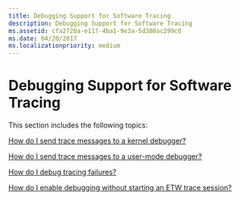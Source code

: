 ```yaml
---
title: Debugging Support for Software Tracing
description: Debugging Support for Software Tracing
ms.assetid: cfa272ba-e117-4ba1-9e3a-5d380ac299c0
ms.date: 04/20/2017
ms.localizationpriority: medium
---
```


# Debugging Support for Software Tracing


This section includes the following topics:

[How do I send trace messages to a kernel debugger?](how-do-i-send-trace-messages-to-a-kernel-debugger-.md)

[How do I send trace messages to a user-mode debugger?](how-do-i-send-trace-messages-to-a-user-mode-debugger-.md)

[How do I debug tracing failures?](how-do-i-debug-tracing-failures-.md)

[How do I enable debugging without starting an ETW trace session?](how-do-i-enable-debugging-without-starting-an-etw-trace-session-.md)

 

 





